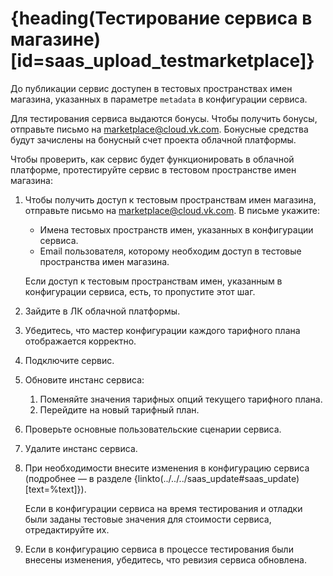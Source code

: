 # {heading(Тестирование сервиса в магазине)[id=saas_upload_testmarketplace]}

До публикации сервис доступен в тестовых пространствах имен магазина, указанных в параметре `metadata` в конфигурации сервиса.

<info>

Для тестирования сервиса выдаются бонусы. Чтобы получить бонусы, отправьте письмо на [marketplace@cloud.vk.com](mailto:marketplace@cloud.vk.com). Бонусные средства будут зачислены на бонусный счет проекта облачной платформы.

</info>

Чтобы проверить, как сервис будет функционировать в облачной платформе, протестируйте сервис в тестовом пространстве имен магазина:

1. Чтобы получить доступ к тестовым пространствам имен магазина, отправьте письмо на [marketplace@cloud.vk.com](mailto:marketplace@cloud.vk.com). В письме укажите:

   * Имена тестовых пространств имен, указанных в конфигурации сервиса.
   * Email пользователя, которому необходим доступ в тестовые пространства имен магазина.

   Если доступ к тестовым пространствам имен, указанным в конфигурации сервиса, есть, то пропустите этот шаг.
1. Зайдите в ЛК облачной платформы.
1. Убедитесь, что мастер конфигурации каждого тарифного плана отображается корректно.
1. Подключите сервис.
1. Обновите инстанс сервиса:

   1. Поменяйте значения тарифных опций текущего тарифного плана.
   1. Перейдите на новый тарифный план.

1. Проверьте основные пользовательские сценарии сервиса.
1. Удалите инстанс сервиса.
1. При необходимости внесите изменения в конфигурацию сервиса (подробнее — в разделе {linkto(../../../saas_update#saas_update)[text=%text]}).

   <warn>

   Если в конфигурации сервиса на время тестирования и отладки были заданы тестовые значения для стоимости сервиса, отредактируйте их.

   </warn>
1. Если в конфигурацию сервиса в процессе тестирования были внесены изменения, убедитесь, что ревизия сервиса обновлена.
